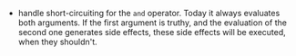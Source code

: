 - handle short-circuiting for the `and` operator. Today it always evaluates both arguments. If the first argument is truthy, and the evaluation of the second one generates side effects, these side effects will be executed, when they shouldn't.
